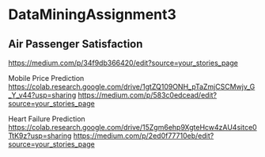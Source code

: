 # DataMiningAssignment3


## Air Passenger Satisfaction
https://medium.com/p/34f9db366420/edit?source=your_stories_page

Mobile Price Prediction
https://colab.research.google.com/drive/1gtZQ109ONH_pTaZmjCSCMwjv_G_Y_v44?usp=sharing
https://medium.com/p/583c0edcead/edit?source=your_stories_page

Heart Failure Prediction
https://colab.research.google.com/drive/15Zgm6ehp9XgteHcw4zAU4sitce0TtK9z?usp=sharing
https://medium.com/p/2ed0f77710eb/edit?source=your_stories_page
